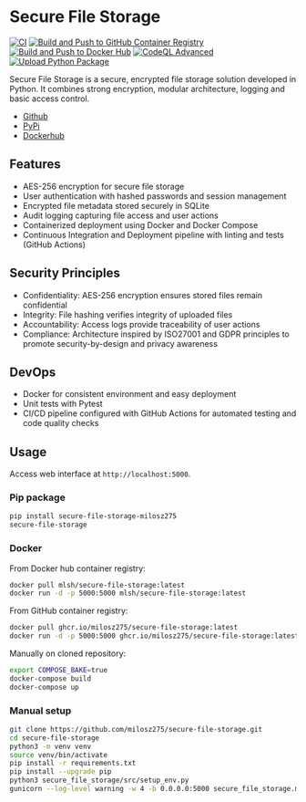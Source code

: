 # Secure File Storage

[![CI](https://github.com/milosz275/secure-file-storage/actions/workflows/ci.yml/badge.svg)](https://github.com/milosz275/secure-file-storage/actions/workflows/ci.yml)
[![Build and Push to GitHub Container Registry](https://github.com/milosz275/secure-file-storage/actions/workflows/docker-github-publish.yml/badge.svg)](https://github.com/milosz275/secure-file-storage/actions/workflows/docker-github-publish.yml)
[![Build and Push to Docker Hub](https://github.com/milosz275/secure-file-storage/actions/workflows/dockerhub-publish.yml/badge.svg)](https://github.com/milosz275/secure-file-storage/actions/workflows/dockerhub-publish.yml)
[![CodeQL Advanced](https://github.com/milosz275/secure-file-storage/actions/workflows/codeql.yml/badge.svg)](https://github.com/milosz275/secure-file-storage/actions/workflows/codeql.yml)
[![Upload Python Package](https://github.com/milosz275/secure-file-storage/actions/workflows/python-publish.yml/badge.svg)](https://github.com/milosz275/secure-file-storage/actions/workflows/python-publish.yml)

Secure File Storage is a secure, encrypted file storage solution developed in Python. It combines strong encryption, modular architecture, logging and basic access control.

- [Github](https://github.com/milosz275/secure-file-storage)
- [PyPi](https://pypi.org/project/secure-file-storage-milosz275)
- [Dockerhub](https://hub.docker.com/repository/docker/mlsh/secure-file-storage/general)

## Features

- AES-256 encryption for secure file storage
- User authentication with hashed passwords and session management
- Encrypted file metadata stored securely in SQLite
- Audit logging capturing file access and user actions
- Containerized deployment using Docker and Docker Compose
- Continuous Integration and Deployment pipeline with linting and tests (GitHub Actions)

## Security Principles

- Confidentiality: AES-256 encryption ensures stored files remain confidential
- Integrity: File hashing verifies integrity of uploaded files
- Accountability: Access logs provide traceability of user actions
- Compliance: Architecture inspired by ISO27001 and GDPR principles to promote security-by-design and privacy awareness

## DevOps

- Docker for consistent environment and easy deployment
- Unit tests with Pytest
- CI/CD pipeline configured with GitHub Actions for automated testing and code quality checks

## Usage

Access web interface at `http://localhost:5000`.

### Pip package

```bash
pip install secure-file-storage-milosz275
secure-file-storage
```

### Docker

From Docker hub container registry:

```bash
docker pull mlsh/secure-file-storage:latest
docker run -d -p 5000:5000 mlsh/secure-file-storage:latest
```

From GitHub container registry:

```bash
docker pull ghcr.io/milosz275/secure-file-storage:latest
docker run -d -p 5000:5000 ghcr.io/milosz275/secure-file-storage:latest
```

Manually on cloned repository:

```bash
export COMPOSE_BAKE=true
docker-compose build
docker-compose up
```

### Manual setup

```bash
git clone https://github.com/milosz275/secure-file-storage.git
cd secure-file-storage
python3 -m venv venv
source venv/bin/activate
pip install -r requirements.txt
pip install --upgrade pip
python3 secure_file_storage/src/setup_env.py
gunicorn --log-level warning -w 4 -b 0.0.0.0:5000 secure_file_storage.main:app
```
